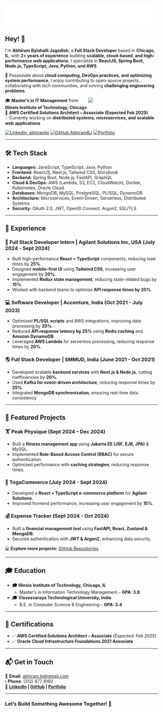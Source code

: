 <h1 align="center">
  <img src="https://raw.githubusercontent.com/abhirambj/abhirambj/main/name.svg" alt="Abhiram B J" />
</h1>

## Hey! 👋

I'm **Abhiram Bylahalli Jagadish**, a **Full Stack Developer** based in **Chicago, IL**, with **2+ years of experience** building **scalable, cloud-based, and high-performance web applications**. I specialize in **ReactJS, Spring Boot, Node.js, TypeScript, Java, Python, and AWS**.

🚀 Passionate about **cloud computing, DevOps practices, and optimizing system performance**, I enjoy contributing to open-source projects, collaborating with tech communities, and solving **challenging engineering problems**.

<img align='right' src="https://media.giphy.com/media/u2pmTWUi0MXjyrMaVj/giphy.gif" width="230">

🎓 **Master’s in IT Management** from **Illinois Institute of Technology, Chicago**  
📜 **AWS Certified Solutions Architect – Associate (Expected Feb 2025)**  
💡 Currently working on **distributed systems, microservices, and scalable web applications**  

[![Linkedin: abhirambj](https://img.shields.io/badge/-abhirambj-blue?style=flat-square&logo=Linkedin&logoColor=white&link=https://www.linkedin.com/in/abhirambj/)](https://www.linkedin.com/in/abhirambj/)
[![GitHub AbhiramBJ](https://img.shields.io/github/followers/abhirambj?label=follow&style=social)](https://github.com/abhirambj)
[![Portfolio](https://img.shields.io/badge/Portfolio-Online-blue?style=flat-square&logo=react)](https://abhirambj.github.io/portfolio)

---

## 🛠️ Tech Stack

- **Languages:** JavaScript, TypeScript, Java, Python  
- **Frontend:** ReactJS, Next.js, Tailwind CSS, Storybook  
- **Backend:** Spring Boot, Node.js, FastAPI, GraphQL  
- **Cloud & DevOps:** AWS (Lambda, S3, EC2, CloudWatch), Docker, Kubernetes, Oracle Cloud  
- **Databases:** MongoDB, MySQL, PostgreSQL, PL/SQL, DynamoDB  
- **Architecture:** Microservices, Event-Driven, Serverless, Distributed Systems  
- **Security:** OAuth 2.0, JWT, OpenID Connect, Argon2, SSL/TLS  

---

## 📌 Experience

### **🚀 Full Stack Developer Intern | Agilant Solutions Inc, USA (July 2024 - Sept 2024)**
- Built high-performance **React + TypeScript** components, reducing load times by **25%**.
- Designed **mobile-first UI** using **Tailwind CSS**, increasing user engagement by **20%**.
- Implemented **Redux state management**, reducing state-related bugs by **15%**.
- Worked with backend teams to optimize **API response times by 20%**.

### **💻 Software Developer | Accenture, India (Oct 2021 - July 2023)**
- Optimized **PL/SQL scripts** and AWS integrations, improving data processing by **20%**.
- Reduced **API response latency by 25%** using **Redis caching** and **Amazon DynamoDB**.
- Leveraged **AWS Lambda** for serverless processing, reducing response times by **20%**.

### **🌎 Full Stack Developer | SMMUD, India (June 2021 - Oct 2021)**
- Developed scalable **backend services** with **Next.js & Node.js**, cutting inefficiencies by **20%**.
- Used **Kafka for event-driven architecture**, reducing response times by **25%**.
- Integrated **MongoDB synchronization**, ensuring real-time data consistency.

---

## 📂 Featured Projects

### **🏋️ Peak Physique (Sept 2024 – Dec 2024)**
- Built a **fitness management app** using **Jakarta EE (JSF, EJB, JPA)** & MySQL.
- Implemented **Role-Based Access Control (RBAC)** for secure authentication.
- Optimized performance with **caching strategies**, reducing response times.

### **🛒 TogaCommerce (July 2024 - Sept 2024)**
- Developed a **React + TypeScript e-commerce platform** for **Agilant Solutions**.
- Improved frontend performance, increasing user engagement by **15%**.

### **💰 Expense Tracker (Sept 2024 - Oct 2024)**
- Built a **financial management tool** using **FastAPI, React, Zustand & MongoDB**.
- Secured authentication with **JWT & Argon2**, enhancing data security.

💻 **Explore more projects:** [GitHub Repositories](https://github.com/abhirambj)  

---

## 🎓 Education

- **🎓 Illinois Institute of Technology, Chicago, IL**  
  - Master’s in Information Technology Management – **GPA: 3.8**  
- **🎓 Visvesvaraya Technological University, India**  
  - B.E. in Computer Science & Engineering – **GPA: 3.4**  

---

## 📜 Certifications

- ✅ **AWS Certified Solutions Architect – Associate** *(Expected: Feb 2025)*  
- ✅ **Oracle Cloud Infrastructure Foundations 2021 Associate**  

---

## 📬 Get in Touch

📧 **Email**: [abhiram.bj@gmail.com](mailto:abhiram.bj@gmail.com)  
📞 **Phone**: (312) 877 8160  
🔗 **[LinkedIn](https://linkedin.com/in/abhirambj) | [GitHub](https://github.com/abhirambj) | [Portfolio](https://abhirambj.github.io/portfolio)**  

---

### **Let’s Build Something Awesome Together!** 🚀
